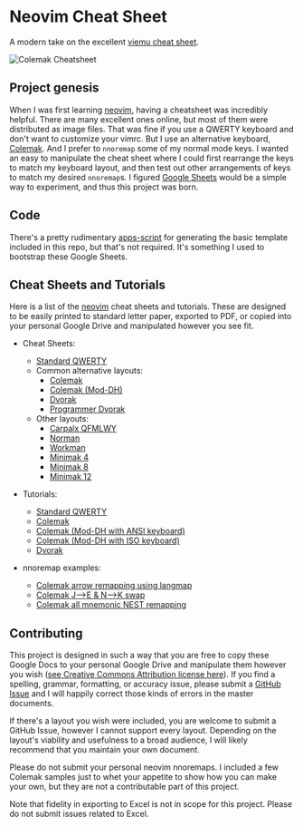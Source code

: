 # Neovim Cheat Sheet

A modern take on the excellent [viemu cheat sheet][viemu-cheat-sheet].

![Colemak Cheatsheet][colemak-cheat-sheet-image]

## Project genesis

When I was first learning [neovim][neovim], having a cheatsheet was incredibly
helpful. There are many excellent ones online, but most of them were distributed
as image files. That was fine if you use a QWERTY keyboard and don't want to
customize your vimrc. But I use an alternative keyboard, [Colemak][colemak]. And
I prefer to `nnoremap` some of my normal mode keys. I wanted an easy to
manipulate the cheat sheet where I could first rearrange the keys to match my
keyboard layout, and then test out other arrangements of keys to match my
desired `nnoremap`s. I figured [Google Sheets][google-sheets] would be a simple
way to experiment, and thus this project was born.

## Code

There's a pretty rudimentary [apps-script][apps-script] for generating the basic
template included in this repo, but that's not required. It's something I used
to bootstrap these Google Sheets.

## Cheat Sheets and Tutorials

Here is a list of the [neovim][neovim] cheat sheets and tutorials. These are
designed to be easily printed to standard letter paper, exported to PDF, or
copied into your personal Google Drive and manipulated however you see fit.

- Cheat Sheets:
  - [Standard QWERTY][qwerty-cheat-sheet]
  - Common alternative layouts:
    - [Colemak][colemak-cheat-sheet]
    - [Colemak (Mod-DH)][colemak-dh-cheat-sheet]
    - [Dvorak][dvorak-cheat-sheet]
    - [Programmer Dvorak][programmer-dvorak-cheat-sheet]
  - Other layouts:
    - [Carpalx QFMLWY][carpalx-cheat-sheet]
    - [Norman][norman-cheat-sheet]
    - [Workman][workman-cheat-sheet]
    - [Minimak 4][minimak4-cheat-sheet]
    - [Minimak 8][minimak8-cheat-sheet]
    - [Minimak 12][minimak12-cheat-sheet]

- Tutorials:
  - [Standard QWERTY][qwerty-tutorial]
  - [Colemak][colemak-tutorial]
  - [Colemak (Mod-DH with ANSI keyboard)][colemak-dh-ansi-tutorial]
  - [Colemak (Mod-DH with ISO keyboard)][colemak-dh-iso-tutorial]
  - [Dvorak][dvorak-tutorial]

- nnoremap examples:
  - [Colemak arrow remapping using langmap][colemak-nnoremap-langmap]
  - [Colemak J-->E & N-->K swap][colemak-nnoremap-jenk]
  - [Colemak all mnemonic NEST remapping][colemak-nnoremap-nest]

## Contributing

This project is designed in such a way that you are free to copy these Google
Docs to your personal Google Drive and manipulate them however you wish ([see
Creative Commons Attribution license here][license]). If you find a spelling,
grammar, formatting, or accuracy issue, please submit a [GitHub Issue][issues]
and I will happily correct those kinds of errors in the master documents.

If there's a layout you wish were included, you are welcome to submit a GitHub
Issue, however I cannot support every layout. Depending on the layout's
viability and usefulness to a broad audience, I will likely recommend that you
maintain your own document.

Please do not submit your personal neovim nnoremaps. I included a few Colemak
samples just to whet your appetite to show how you can make your own, but they
are not a contributable part of this project.

Note that fidelity in exporting to Excel is not in scope for this project.
Please do not submit issues related to Excel.

[license]: https://github.com/mattmc3/neovim-cheat-sheet/blob/master/LICENSE
[issues]: https://github.com/mattmc3/neovim-cheat-sheet/issues
[colemak-cheat-sheet-image]: https://raw.githubusercontent.com/mattmc3/neovim-cheat-sheet/master/resources/colemak-cheat-sheet.png
[neovim]: https://neovim.io
[viemu-cheat-sheet]: http://www.viemu.com/a_vi_vim_graphical_cheat_sheet_tutorial.html
[colemak]: https://colemak.com
[google-sheets]: https://www.google.com/sheets/about/
[apps-script]: https://developers.google.com/apps-script/
[gsheet-cheat-sheet]: https://docs.google.com/spreadsheets/d/19l4rQdYZfqpMtdTjvCrYLF2z9OsAqahhPunnw7I831s/
[qwerty-cheat-sheet]: https://docs.google.com/spreadsheets/d/19l4rQdYZfqpMtdTjvCrYLF2z9OsAqahhPunnw7I831s/edit#gid=0
[colemak-cheat-sheet]: https://docs.google.com/spreadsheets/d/19l4rQdYZfqpMtdTjvCrYLF2z9OsAqahhPunnw7I831s/edit#gid=1014005849
[colemak-dh-cheat-sheet]: https://docs.google.com/spreadsheets/d/19l4rQdYZfqpMtdTjvCrYLF2z9OsAqahhPunnw7I831s/edit#gid=1948236816
[dvorak-cheat-sheet]: https://docs.google.com/spreadsheets/d/19l4rQdYZfqpMtdTjvCrYLF2z9OsAqahhPunnw7I831s/edit#gid=1236726484
[programmer-dvorak-cheat-sheet]: https://docs.google.com/spreadsheets/d/19l4rQdYZfqpMtdTjvCrYLF2z9OsAqahhPunnw7I831s/edit#gid=696739215
[norman-cheat-sheet]: https://docs.google.com/spreadsheets/d/19l4rQdYZfqpMtdTjvCrYLF2z9OsAqahhPunnw7I831s/edit#gid=2092085321
[carpalx-cheat-sheet]: https://docs.google.com/spreadsheets/d/19l4rQdYZfqpMtdTjvCrYLF2z9OsAqahhPunnw7I831s/edit#gid=1017398887
[workman-cheat-sheet]: https://docs.google.com/spreadsheets/d/19l4rQdYZfqpMtdTjvCrYLF2z9OsAqahhPunnw7I831s/edit#gid=1777683158
[minimak4-cheat-sheet]: https://docs.google.com/spreadsheets/d/19l4rQdYZfqpMtdTjvCrYLF2z9OsAqahhPunnw7I831s/edit#gid=297624008
[minimak8-cheat-sheet]: https://docs.google.com/spreadsheets/d/19l4rQdYZfqpMtdTjvCrYLF2z9OsAqahhPunnw7I831s/edit#gid=951680086
[minimak12-cheat-sheet]: https://docs.google.com/spreadsheets/d/19l4rQdYZfqpMtdTjvCrYLF2z9OsAqahhPunnw7I831s/edit#gid=930891620
[qwerty-tutorial]: https://docs.google.com/spreadsheets/d/15k_UgeY0C3j8tVQnR2hD_kNljB1AApG3x3gYrKtUAlw/
[colemak-tutorial]: https://docs.google.com/spreadsheets/d/1ZrQvxGLl0GW5Ml20KPD_zKvWVg539EyWiy5i-9RL-Po/
[colemak-dh-ansi-tutorial]: https://docs.google.com/spreadsheets/d/1ZrQvxGLl0GW5Ml20KPD_zKvWVg539EyWiy5i-9RL-Po/
[colemak-dh-iso-tutorial]: https://docs.google.com/spreadsheets/d/1ZrQvxGLl0GW5Ml20KPD_zKvWVg539EyWiy5i-9RL-Po/
[dvorak-tutorial]: https://docs.google.com/spreadsheets/d/13oiwvvVCDD0hZv87lsORdP6hl-RW_kVmZTnrHZsWBaA/
[colemak-nnoremap-langmap]: https://docs.google.com/spreadsheets/d/19l4rQdYZfqpMtdTjvCrYLF2z9OsAqahhPunnw7I831s/edit#gid=169441323
[colemak-nnoremap-jenk]: https://docs.google.com/spreadsheets/d/19l4rQdYZfqpMtdTjvCrYLF2z9OsAqahhPunnw7I831s/edit#gid=589401919
[colemak-nnoremap-nest]: https://docs.google.com/spreadsheets/d/19l4rQdYZfqpMtdTjvCrYLF2z9OsAqahhPunnw7I831s/edit#gid=2056013491

